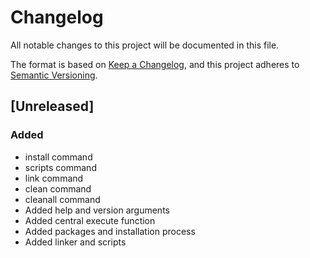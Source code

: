 # Changelog

All notable changes to this project will be documented in this file.

The format is based on [Keep a Changelog](https://keepachangelog.com/en/1.1.0/), and this project adheres to [Semantic Versioning](https://semver.org/spec/v2.0.0.html).


## [Unreleased]

### Added

- install command
- scripts command
- link command
- clean command
- cleanall command
- Added help and version arguments
- Added central execute function
- Added packages and installation process
- Added linker and scripts



